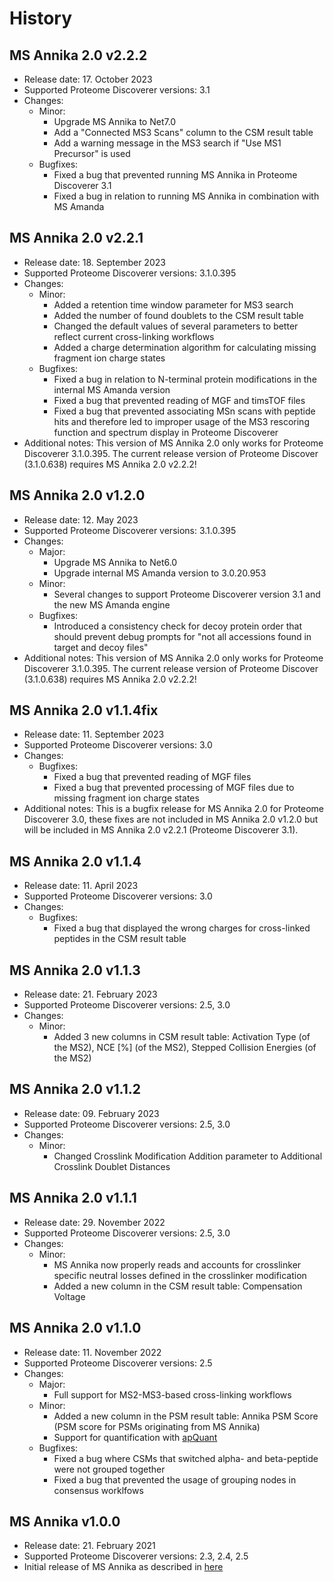 # History

## MS Annika 2.0 v2.2.2

- Release date: 17. October 2023
- Supported Proteome Discoverer versions: 3.1
- Changes:
  - Minor:
    - Upgrade MS Annika to Net7.0
    - Add a "Connected MS3 Scans" column to the CSM result table
    - Add a warning message in the MS3 search if "Use MS1 Precursor" is used
  - Bugfixes:
    - Fixed a bug that prevented running MS Annika in Proteome Discoverer 3.1
    - Fixed a bug in relation to running MS Annika in combination with MS Amanda

## MS Annika 2.0 v2.2.1

- Release date: 18. September 2023
- Supported Proteome Discoverer versions: 3.1.0.395
- Changes:
  - Minor:
    - Added a retention time window parameter for MS3 search
    - Added the number of found doublets to the CSM result table
    - Changed the default values of several parameters to better reflect current cross-linking workflows
    - Added a charge determination algorithm for calculating missing fragment ion charge states
  - Bugfixes:
    - Fixed a bug in relation to N-terminal protein modifications in the internal MS Amanda version
    - Fixed a bug that prevented reading of MGF and timsTOF files
    - Fixed a bug that prevented associating MSn scans with peptide hits and therefore led to improper usage of the MS3 rescoring function and spectrum display in Proteome Discoverer
- Additional notes: This version of MS Annika 2.0 only works for Proteome Discoverer 3.1.0.395. The current release version of Proteome Discover (3.1.0.638) requires MS Annika 2.0 v2.2.2!

## MS Annika 2.0 v1.2.0

- Release date: 12. May 2023
- Supported Proteome Discoverer versions: 3.1.0.395
- Changes:
  - Major:
    - Upgrade MS Annika to Net6.0
    - Upgrade internal MS Amanda version to 3.0.20.953
  - Minor:
    - Several changes to support Proteome Discoverer version 3.1 and the new MS Amanda engine
  - Bugfixes:
    - Introduced a consistency check for decoy protein order that should prevent debug prompts for "not all accessions found in target and decoy files"
- Additional notes: This version of MS Annika 2.0 only works for Proteome Discoverer 3.1.0.395. The current release version of Proteome Discover (3.1.0.638) requires MS Annika 2.0 v2.2.2!

## MS Annika 2.0 v1.1.4fix

- Release date: 11. September 2023
- Supported Proteome Discoverer versions: 3.0
- Changes:
  - Bugfixes:
    - Fixed a bug that prevented reading of MGF files
    - Fixed a bug that prevented processing of MGF files due to missing fragment ion charge states
- Additional notes: This is a bugfix release for MS Annika 2.0 for Proteome Discoverer 3.0, these fixes are not included in MS Annika 2.0 v1.2.0 but will be included in MS Annika 2.0 v2.2.1 (Proteome Discoverer 3.1).

## MS Annika 2.0 v1.1.4

- Release date: 11. April 2023
- Supported Proteome Discoverer versions: 3.0
- Changes:
  - Bugfixes:
    - Fixed a bug that displayed the wrong charges for cross-linked peptides in the CSM result table

## MS Annika 2.0 v1.1.3

- Release date: 21. February 2023
- Supported Proteome Discoverer versions: 2.5, 3.0
- Changes:
  - Minor:
    - Added 3 new columns in CSM result table: Activation Type (of the MS2), NCE [%] (of the MS2), Stepped Collision Energies (of the MS2)

## MS Annika 2.0 v1.1.2

- Release date: 09. February 2023
- Supported Proteome Discoverer versions: 2.5, 3.0
- Changes:
  - Minor:
    - Changed Crosslink Modification Addition parameter to Additional Crosslink Doublet Distances

## MS Annika 2.0 v1.1.1

- Release date: 29. November 2022
- Supported Proteome Discoverer versions: 2.5, 3.0
- Changes:
  - Minor:
    - MS Annika now properly reads and accounts for crosslinker specific neutral losses defined in the crosslinker modification
    - Added a new column in the CSM result table: Compensation Voltage

## MS Annika 2.0 v1.1.0

- Release date: 11. November 2022
- Supported Proteome Discoverer versions: 2.5
- Changes:
  - Major:
    - Full support for MS2-MS3-based cross-linking workflows
  - Minor:
    - Added a new column in the PSM result table: Annika PSM Score (PSM score for PSMs originating from MS Annika)
    - Support for quantification with [apQuant](https://ms.imp.ac.at/index.php?action=apQuant)
  - Bugfixes:
    - Fixed a bug where CSMs that switched alpha- and beta-peptide were not grouped together
    - Fixed a bug that prevented the usage of grouping nodes in consensus worklfows

## MS Annika v1.0.0

- Release date: 21. February 2021
- Supported Proteome Discoverer versions: 2.3, 2.4, 2.5
- Initial release of MS Annika as described in [here](https://doi.org/10.1021/acs.jproteome.0c01000)
